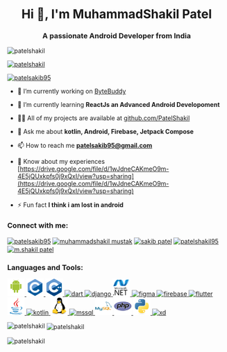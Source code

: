 <h1 align="center">Hi 👋, I'm MuhammadShakil Patel</h1>
<h3 align="center">A passionate Android Developer from India</h3>

<p align="left"> <img src="https://komarev.com/ghpvc/?username=patelshakil&label=Profile%20views&color=0e75b6&style=flat" alt="patelshakil" /> </p>

<p align="left"> <a href="https://github.com/ryo-ma/github-profile-trophy"><img src="https://github-profile-trophy.vercel.app/?username=patelshakil" alt="patelshakil" /></a> </p>

<p align="left"> <a href="https://twitter.com/patelsakib95" target="blank"><img src="https://img.shields.io/twitter/follow/patelsakib95?logo=twitter&style=for-the-badge" alt="patelsakib95" /></a> </p>

- 🔭 I’m currently working on [ByteBuddy](github.com/PatelShakil/ByteBuddy)

- 🌱 I’m currently learning **ReactJs an Advanced Android Developoment**

- 👨‍💻 All of my projects are available at [github.com/PatelShakil](github.com/PatelShakil)

- 💬 Ask me about **kotlin, Android, Firebase, Jetpack Compose**

- 📫 How to reach me **patelsakib95@gmail.com**

- 📄 Know about my experiences [https://drive.google.com/file/d/1wJdneCAKmeO9m-4E5jQUxkpfs0j9xQxI/view?usp=sharing](https://drive.google.com/file/d/1wJdneCAKmeO9m-4E5jQUxkpfs0j9xQxI/view?usp=sharing)

- ⚡ Fun fact **I think i am lost in android**

<h3 align="left">Connect with me:</h3>
<p align="left">
<a href="https://twitter.com/patelsakib95" target="blank"><img align="center" src="https://raw.githubusercontent.com/rahuldkjain/github-profile-readme-generator/master/src/images/icons/Social/twitter.svg" alt="patelsakib95" height="30" width="40" /></a>
<a href="https://linkedin.com/in/muhammadshakil mustak" target="blank"><img align="center" src="https://raw.githubusercontent.com/rahuldkjain/github-profile-readme-generator/master/src/images/icons/Social/linked-in-alt.svg" alt="muhammadshakil mustak" height="30" width="40" /></a>
<a href="https://fb.com/sakib patel" target="blank"><img align="center" src="https://raw.githubusercontent.com/rahuldkjain/github-profile-readme-generator/master/src/images/icons/Social/facebook.svg" alt="sakib patel" height="30" width="40" /></a>
<a href="https://instagram.com/patelshakil95" target="blank"><img align="center" src="https://raw.githubusercontent.com/rahuldkjain/github-profile-readme-generator/master/src/images/icons/Social/instagram.svg" alt="patelshakil95" height="30" width="40" /></a>
<a href="https://www.youtube.com/c/m.shakil patel" target="blank"><img align="center" src="https://raw.githubusercontent.com/rahuldkjain/github-profile-readme-generator/master/src/images/icons/Social/youtube.svg" alt="m.shakil patel" height="30" width="40" /></a>
</p>

<h3 align="left">Languages and Tools:</h3>
<p align="left"> <a href="https://developer.android.com" target="_blank" rel="noreferrer"> <img src="https://raw.githubusercontent.com/devicons/devicon/master/icons/android/android-original-wordmark.svg" alt="android" width="40" height="40"/> </a> <a href="https://www.cprogramming.com/" target="_blank" rel="noreferrer"> <img src="https://raw.githubusercontent.com/devicons/devicon/master/icons/c/c-original.svg" alt="c" width="40" height="40"/> </a> <a href="https://www.w3schools.com/cpp/" target="_blank" rel="noreferrer"> <img src="https://raw.githubusercontent.com/devicons/devicon/master/icons/cplusplus/cplusplus-original.svg" alt="cplusplus" width="40" height="40"/> </a> <a href="https://dart.dev" target="_blank" rel="noreferrer"> <img src="https://www.vectorlogo.zone/logos/dartlang/dartlang-icon.svg" alt="dart" width="40" height="40"/> </a> <a href="https://www.djangoproject.com/" target="_blank" rel="noreferrer"> <img src="https://cdn.worldvectorlogo.com/logos/django.svg" alt="django" width="40" height="40"/> </a> <a href="https://dotnet.microsoft.com/" target="_blank" rel="noreferrer"> <img src="https://raw.githubusercontent.com/devicons/devicon/master/icons/dot-net/dot-net-original-wordmark.svg" alt="dotnet" width="40" height="40"/> </a> <a href="https://www.figma.com/" target="_blank" rel="noreferrer"> <img src="https://www.vectorlogo.zone/logos/figma/figma-icon.svg" alt="figma" width="40" height="40"/> </a> <a href="https://firebase.google.com/" target="_blank" rel="noreferrer"> <img src="https://www.vectorlogo.zone/logos/firebase/firebase-icon.svg" alt="firebase" width="40" height="40"/> </a> <a href="https://flutter.dev" target="_blank" rel="noreferrer"> <img src="https://www.vectorlogo.zone/logos/flutterio/flutterio-icon.svg" alt="flutter" width="40" height="40"/> </a> <a href="https://www.java.com" target="_blank" rel="noreferrer"> <img src="https://raw.githubusercontent.com/devicons/devicon/master/icons/java/java-original.svg" alt="java" width="40" height="40"/> </a> <a href="https://kotlinlang.org" target="_blank" rel="noreferrer"> <img src="https://www.vectorlogo.zone/logos/kotlinlang/kotlinlang-icon.svg" alt="kotlin" width="40" height="40"/> </a> <a href="https://www.linux.org/" target="_blank" rel="noreferrer"> <img src="https://raw.githubusercontent.com/devicons/devicon/master/icons/linux/linux-original.svg" alt="linux" width="40" height="40"/> </a> <a href="https://www.microsoft.com/en-us/sql-server" target="_blank" rel="noreferrer"> <img src="https://www.svgrepo.com/show/303229/microsoft-sql-server-logo.svg" alt="mssql" width="40" height="40"/> </a> <a href="https://www.mysql.com/" target="_blank" rel="noreferrer"> <img src="https://raw.githubusercontent.com/devicons/devicon/master/icons/mysql/mysql-original-wordmark.svg" alt="mysql" width="40" height="40"/> </a> <a href="https://www.php.net" target="_blank" rel="noreferrer"> <img src="https://raw.githubusercontent.com/devicons/devicon/master/icons/php/php-original.svg" alt="php" width="40" height="40"/> </a> <a href="https://www.python.org" target="_blank" rel="noreferrer"> <img src="https://raw.githubusercontent.com/devicons/devicon/master/icons/python/python-original.svg" alt="python" width="40" height="40"/> </a> <a href="https://www.adobe.com/products/xd.html" target="_blank" rel="noreferrer"> <img src="https://cdn.worldvectorlogo.com/logos/adobe-xd.svg" alt="xd" width="40" height="40"/> </a> </p>

<p><img align="left" src="https://github-readme-stats.vercel.app/api/top-langs?username=patelshakil&show_icons=true&locale=en&layout=compact" alt="patelshakil" /></p>

<p>&nbsp;<img align="center" src="https://github-readme-stats.vercel.app/api?username=patelshakil&show_icons=true&locale=en" alt="patelshakil" /></p>

<p><img align="center" src="https://github-readme-streak-stats.herokuapp.com/?user=patelshakil&" alt="patelshakil" /></p>

